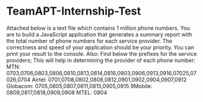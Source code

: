 # TeamAPT-Internship-Test
Attached below is a text file which contains 1 million phone numbers.
You are to build a JavaScript application that generates a summary report with the total number of phone numbers for each service provider. The correctness and speed of your application should be your priority. You can print your result to the console.
Also:
Find below the prefixes for the service providers; This will help in determining the provider of each phone number:
MTN: 0703,0706,0803,0806,0810,0813,0814,0816,0903,0906,0913,0916,07025,07026,0704
Airtel: 0701,0708,0802,0808,0812,0901,0902,0904,0907,0912
Globacom: 0705,0805,0807,0811,0815,0905,0915
9Mobile: 0809,0817,0818,0909,0908
MTEL: 0804